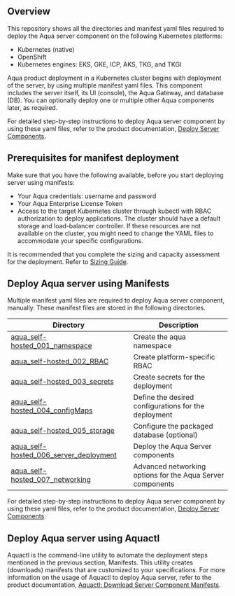 ## Overview
This repository shows all the directories and manifest yaml files required to deploy the Aqua server component on the following Kubernetes platforms:
* Kubernetes (native) 
* OpenShift 
* Kubernetes engines: EKS, GKE, ICP, AKS, TKG, and TKGI

Aqua product deployment in a Kubernetes cluster begins with deployment of the server, by using multiple manifest yaml files. This component includes the server itself, its UI (console), the Aqua Gateway, and database (DB). You can optionally deploy one or multiple other Aqua components later, as required.

For detailed step-by-step instructions to deploy Aqua server component by using these yaml files, refer to the product documentation, [Deploy Server Components](https://docs.aquasec.com/docs/deploy-k8s-server-components).

## Prerequisites for manifest deployment

Make sure that you have the following available, before you start deploying server using manifests:
* Your Aqua credentials: username and password
* Your Aqua Enterprise License Token
* Access to the target Kubernetes cluster through kubectl with RBAC authorization to deploy applications. The cluster should have a default storage and load-balancer controller. If these resources are not available on the cluster, you might need to change the YAML files to accommodate your specific configurations.

It is recommended that you complete the sizing and capacity assessment for the deployment. Refer to [Sizing Guide](https://docs.aquasec.com/docs/sizing-guide).

## Deploy Aqua server using Manifests

Multiple manifest yaml files are required to deploy Aqua server component, manually. These manifest files are stored in the following directories.

| Directory                                                    | Description                                                  |
| ------------------------------------------------------------ | ------------------------------------------------------------ |
| [aqua_self-hosted_001_namespace](https://github.com/KoppulaRajender/deployments/tree/6.5_dev/1_server/manifests/aqua_csp_001_namespace) | Create the aqua namespace 
| [aqua_self-hosted_002_RBAC](https://github.com/KoppulaRajender/deployments/tree/6.5_dev/1_server/manifests/aqua_csp_002_RBAC) | Create platform-specific RBAC |
| [aqua_self-hosted_003_secrets](https://github.com/KoppulaRajender/deployments/tree/6.5_dev/1_server/manifests/aqua_csp_003_secrets) | Create secrets for the deployment |
| [aqua_self-hosted_004_configMaps](https://github.com/KoppulaRajender/deployments/tree/6.5_dev/1_server/manifests/aqua_csp_004_configMaps) | Define the desired configurations for the deployment |
| [aqua_self-hosted_005_storage](https://github.com/KoppulaRajender/deployments/tree/6.5_dev/1_server/manifests/aqua_csp_005_storage) | Configure the packaged database (optional) |
| [aqua_self-hosted_006_server_deployment](https://github.com/KoppulaRajender/deployments/tree/6.5_dev/1_server/manifests/aqua_csp_006_server_deployment) | Deploy the Aqua Server components |
| [aqua_self-hosted_007_networking](https://github.com/KoppulaRajender/deployments/tree/6.5_dev/1_server/manifests/aqua_csp_007_networking) | Advanced networking options for the Aqua Server components |

For detailed step-by-step instructions to deploy Aqua server component by using these yaml files, refer to the product documentation, [Deploy Server Components](https://docs.aquasec.com/docs/deploy-k8s-server-components).
## Deploy Aqua server using Aquactl
Aquactl is the command-line utility to automate the deployment steps mentioned in the previous section, Manifests. This utility creates (downloads) manifests that are customized to your specifications. For more information on the usage of Aquactl to deploy Aqua server, refer to the product documentation, [Aquactl: Download Server Component Manifests](https://docs.aquasec.com/docs/aquactl-download-manifests-server-components).